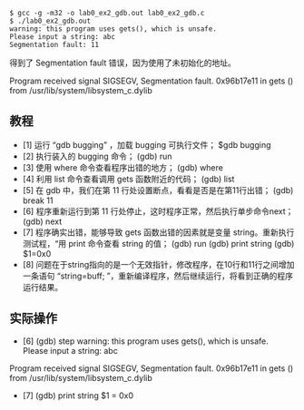 ```
$ gcc -g -m32 -o lab0_ex2_gdb.out lab0_ex2_gdb.c
$ ./lab0_ex2_gdb.out
warning: this program uses gets(), which is unsafe.
Please input a string: abc
Segmentation fault: 11
```

得到了 Segmentation fault 错误，因为使用了未初始化的地址。


Program received signal SIGSEGV, Segmentation fault.
0x96b17e11 in gets () from /usr/lib/system/libsystem_c.dylib

## 教程

- [1] 运行 “gdb bugging” ，加载 bugging 可执行文件； $gdb bugging 
- [2] 执行装入的 bugging 命令； (gdb) run 
- [3] 使用 where 命令查看程序出错的地方； (gdb) where 
- [4] 利用 list 命令查看调用 gets 函数附近的代码； (gdb) list 
- [5] 在 gdb 中，我们在第 11 行处设置断点，看看是否是在第11行出错； (gdb) break 11 
- [6] 程序重新运行到第 11 行处停止，这时程序正常，然后执行单步命令next； (gdb) next 
- [7] 程序确实出错，能够导致 gets 函数出错的因素就是变量 string。重新执行测试程，“用 print 命令查看 string 的值； (gdb) run (gdb) print string (gdb) $1=0x0 
- [8] 问题在于string指向的是一个无效指针，修改程序，在10行和11行之间增加一条语句 “string=buff; ”，重新编译程序，然后继续运行，将看到正确的程序运行结果。

## 实际操作

- [6] (gdb) step
warning: this program uses gets(), which is unsafe.
Please input a string: abc

Program received signal SIGSEGV, Segmentation fault.
0x96b17e11 in gets () from /usr/lib/system/libsystem_c.dylib
- [7] (gdb) print string
$1 = 0x0